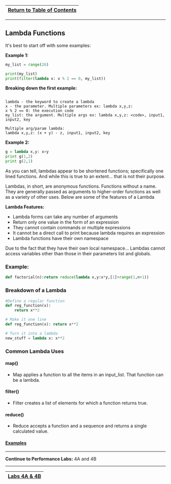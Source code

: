 |[Return to Table of Contents](/00-Table-of-Contents.md)|
|---|

---

## Lambda Functions

It's best to start off with some examples:

**Example 1:**

```python
my_list = range(26)

print(my_list)
print(filter(lambda x: x % 2 == 0, my_list))
```

**Breaking down the first example:**
```text

lambda - the keyword to create a lambda
x - the parameter. Multiple parameters ex: lambda x,y,z:
x % 2 == 0: the execution code
my_list: the argument. Multiple args ex: lambda x,y,z: <code>, input1, input2, key

Multiple arg/param lambda: 
lambda x,y,z: (x + y) - z, input1, input2, key
```
**Example 2:**

```python
g = lambda x,y: x>y
print g(1,2)
print g(2,1)
```

As you can tell, lambdas appear to be shortened functions; specifically one lined functions. And while this is true to an extent... that is not their purpose.

Lambdas, in short, are anonymous functions. Functions without a name. They are generally passed as arguments to higher-order functions as well as a variety of other uses. Below are some of the features of a Lambda

**Lambda Features:**

* Lambda forms can take any number of arguments
* Return only one value in the form of an expression
* They cannot contain commands or multiple expressions
* It cannot be a direct call to print because lambda requires an expression
* Lambda functions have their own namespace

Due to the fact that they have their own local namespace... Lambdas cannot access variables other than those in their parameters list and globals.

### **Example:**

```python
def factorial(n):return reduce(lambda x,y:x*y,[1]+range(1,n+1))
```

### **Breakdown of a Lambda**

```python
#Define a regular function
def reg_function(x):
    return x**2

# Make it one line
def reg_function(x): return x**2

# Turn it into a lambda
new_stuff = lambda x: x**2
```

### Common Lambda Uses

#### map\(\)

* Map applies a function to all the items in an input\_list. That function can be a lambda. 

#### filter\(\)

* Filter creates a list of elements for which a function returns true. 

#### reduce\(\)

* Reduce accepts a function and a sequence and returns a single calculated value.

#### [Examples](http://book.pythontips.com/en/latest/map_filter.html)  

---

**Continue to Performance Labs:** 4A and 4B  

---

|[Labs 4A & 4B](/04_functions/lab4a.md)|
|---|
